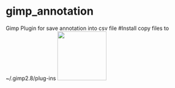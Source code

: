 # gimp_annotation
Gimp Plugin for save annotation into csv file
#Install
copy files to
~/.gimp2.8/plug-ins
<img src="https://user-images.githubusercontent.com/28954120/201490825-da35f58c-ffac-46db-ae72-b671faa72435.png" width="128"/>

